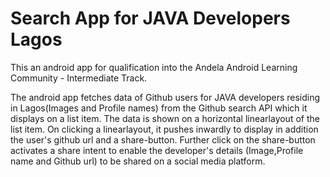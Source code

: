 # Search App for JAVA Developers Lagos

This an android app for qualification into the Andela Android Learning Community - Intermediate Track.

The android app fetches data of Github users for JAVA developers residing in Lagos(Images and Profile names) from the Github search API which it displays on a list item. 
The data is shown on a horizontal linearlayout of the list item. On clicking a linearlayout, it pushes inwardly to display in addition the user's
github url and a share-button. Further click on the share-button activates a share intent to enable the developer's details (Image,Profile name and Github url) to be shared
on a social media platform.